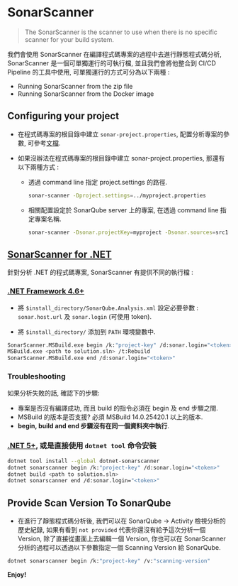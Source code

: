 # SonarScanner

> The SonarScanner is the scanner to use when there is no specific scanner for your build system.

我們會使用 SonarScanner 在編譯程式碼專案的過程中去進行靜態程式碼分析, SonarScanner 是一個可單獨運行的可執行檔, 並且我們會將他整合到 CI/CD Pipeline 的工具中使用, 可單獨運行的方式可分為以下兩種 :

* Running SonarScanner from the zip file
* Running SonarScanner from the Docker image

## Configuring your project

* 在程式碼專案的根目錄中建立 `sonar-project.properties`, 配置分析專案的參數, 可參考[文檔](https://docs.sonarqube.org/latest/analysis/analysis-parameters/).

* 如果沒辦法在程式碼專案的根目錄中建立 sonar-project.properties, 那還有以下兩種方式 :
  * 透過 command line 指定 project.settings 的路徑.

    ```bash
    sonar-scanner -Dproject.settings=../myproject.properties
    ```

  * 相關配置設定於 SonarQube server 上的專案, 在透過 command line 指定專案名稱.

    ```bash
    sonar-scanner -Dsonar.projectKey=myproject -Dsonar.sources=src1
    ```

## [SonarScanner for .NET](https://docs.sonarqube.org/latest/analysis/scan/sonarscanner-for-msbuild/)

針對分析 .NET 的程式碼專案, SonarScanner 有提供不同的執行檔 :

### [.NET Framework 4.6+](https://github.com/SonarSource/sonar-scanner-msbuild/releases/download/5.6.0.48455/sonar-scanner-msbuild-5.6.0.48455-net46.zip)

* 將 `$install_directory/SonarQube.Analysis.xml` 設定必要參數 : `sonar.host.url` 及 `sonar.login` (可使用 token).

* 將 `$install_directory/` 添加到 `PATH` 環境變數中.

```bash
SonarScanner.MSBuild.exe begin /k:"project-key" /d:sonar.login="<token>"
MSBuild.exe <path to solution.sln> /t:Rebuild
SonarScanner.MSBuild.exe end /d:sonar.login="<token>"
```

### Troubleshooting

如果分析失敗的話, 確認下的步驟:

* 專案是否沒有編譯成功, 而且 build 的指令必須在 begin 及 end 步驟之間.
* MSBuild 的版本是否支援? 必須 MSBuild 14.0.25420.1 以上的版本.
* __begin, build and end 步驟沒有在同一個資料夾中執行__.

### [.NET 5+](https://github.com/SonarSource/sonar-scanner-msbuild/releases/download/5.6.0.48455/sonar-scanner-msbuild-5.6.0.48455-net5.0.zip), 或是直接使用 `dotnet tool` 命令安裝

```bash
dotnet tool install --global dotnet-sonarscanner
dotnet sonarscanner begin /k:"project-key" /d:sonar.login="<token>"
dotnet build <path to solution.sln>
dotnet sonarscanner end /d:sonar.login="<token>"
```

## Provide Scan Version To SonarQube

* 在進行了靜態程式碼分析後, 我們可以在 SonarQube -> Activity 檢視分析的歷史紀錄, 如果有看到 `not provided` 代表你還沒有給予這次分析一個 Version, 除了直接從畫面上去編輯一個 Version, 你也可以在 SonarScanner 分析的過程可以透過以下參數指定一個 Scanning Version 給 SonarQube.

```bash
dotnet sonarscanner begin /k:"project-key" /v:"scanning-version"
```

__Enjoy!__
